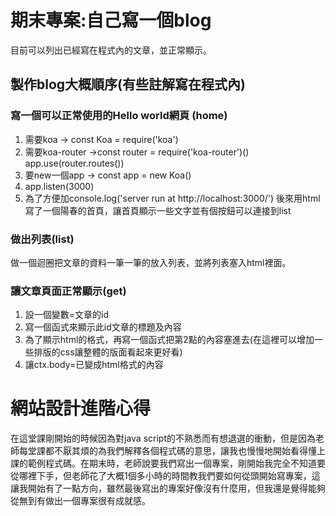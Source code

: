 # 期末專案:自己寫一個blog
目前可以列出已經寫在程式內的文章，並正常顯示。
## 製作blog大概順序(有些註解寫在程式內)
### 寫一個可以正常使用的Hello world網頁 (home)
1. 需要koa -> const Koa = require('koa')
2. 需要koa-router ->const router = require('koa-router')()   app.use(router.routes())
3. 要new一個app -> const app = new Koa()
4. app.listen(3000)
5. 為了方便加console.log('server run at http://localhost:3000/')
後來用html寫了一個陽春的首頁，讓首頁顯示一些文字並有個按鈕可以連接到list

### 做出列表(list)
做一個迴圈把文章的資料一筆一筆的放入列表，並將列表塞入html裡面。

### 讓文章頁面正常顯示(get)
1. 設一個變數=文章的id
2. 寫一個函式來顯示此id文章的標題及內容
3. 為了顯示html的格式，再寫一個函式把第2點的內容塞進去(在這裡可以增加一些排版的css讓整體的版面看起來更好看)
4. 讓ctx.body=已變成html格式的內容

# 網站設計進階心得
在這堂課剛開始的時候因為對java script的不熟悉而有想退選的衝動，但是因為老師每堂課都不厭其煩的為我們解釋各個程式碼的意思，讓我也慢慢地開始看得懂上課的範例程式碼。在期末時，老師說要我們寫出一個專案，剛開始我完全不知道要從哪裡下手，但老師花了大概1個多小時的時間教我們要如何從頭開始寫專案，這讓我開始有了一點方向，雖然最後寫出的專案好像沒有什麼用，但我還是覺得能夠從無到有做出一個專案很有成就感。

